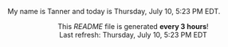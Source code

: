 My name is Tanner and today is Thursday, July 10, 5:23 PM EDT.

<p align="center">This <i>README</i> file is generated <b>every 3 hours</b>!</br>Last refresh: Thursday, July 10, 5:23 PM EDT<br /></p>
